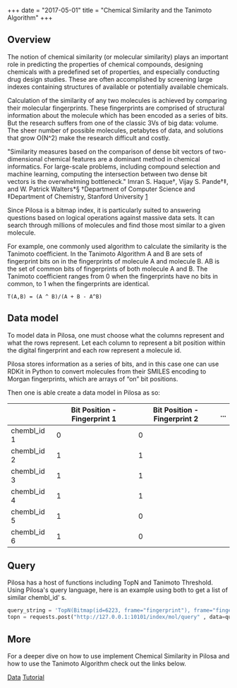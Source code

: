 +++
date = "2017-05-01"
title = "Chemical Similarity and the Tanimoto Algorithm"
+++

## Overview

The notion of chemical similarity (or molecular similarity) plays an important role in predicting the properties of chemical compounds, designing chemicals with a predefined set of properties, and especially conducting drug design studies. These are often accomplished by screening large indexes containing structures of available or potentially available chemicals.

Calculation of the similarity of any two molecules is achieved by comparing their molecular fingerprints. These fingerprints are comprised of structural information about the molecule which has been encoded as a series of bits.  But the research suffers from one of the classic 3Vs of big data: volume. The sheer number of possible molecules, petabytes of data, and solutions that grow O(N^2) make the research difficult and costly. 


<div class="note">
    <p>"Similarity measures based on the comparison of dense bit vectors of two-dimensional chemical features are a dominant method in chemical informatics. For large-scale problems, including compound selection and machine learning, computing the intersection between two dense bit vectors is the overwhelming bottleneck." Imran S. Haque†, Vijay S. Pande†‡, and W. Patrick Walters*§
†Department of Computer Science and ‡Department of Chemistry, Stanford University <a href="https://www.ncbi.nlm.nih.gov/pubmed/21854053">1</a></p>
</div>


Since Pilosa is a bitmap index, it is particularly suited to answering questions based on logical operations against massive data sets.  It can search through millions of molecules and find those most similar to a given molecule. 

For example, one commonly used algorithm to calculate the similarity is the Tanimoto coefficient. In the Tanimoto Algorithm A and B are sets of fingerprint bits on in the fingerprints of molecule A and molecule B. AB is the set of common bits of fingerprints of both molecule A and B. The Tanimoto coefficient ranges from 0 when the fingerprints have no bits in common, to 1 when the fingerprints are identical.

```
T(A,B) = (A ^ B)/(A + B - A^B)
```

## Data model

To model data in Pilosa, one must choose what the columns represent and what the rows represent. Let each column to represent a bit position within the digital fingerprint and each row represent a molecule id. 
 
Pilosa stores information as a series of bits, and in this case one can use RDKit in Python to convert molecules from their SMILES encoding to Morgan fingerprints, which are arrays of “on” bit positions. 

Then one is able create a data model in Pilosa as so:

|             |   Bit Position - Fingerprint 1 |  Bit Position - Fingerprint 2 | ... |
|------------------|---------|------|--------------------------|
| chembl_id 1 |  0 | 0 | |
| chembl_id 2 |  1 | 1 | |
| chembl_id 3 |  1 | 1 | |
| chembl_id 4 |  1 | 1 | |
| chembl_id 5 |  1 | 0 | |
| chembl_id 6 |  1 | 0 | |

## Query

Pilosa has a host of functions including TopN and Tanimoto Threshold. Using Pilosa's query language, here is an example using both to get a list of similar chembl_id' s.

    
```python
query_string = 'TopN(Bitmap(id=6223, frame="fingerprint"), frame="fingerprint", tanimotoThreshold=70)'
topn = requests.post("http://127.0.0.1:10101/index/mol/query" , data=query_string)
```

## More

For a deeper dive on how to use implement Chemical Similarity in Pilosa and how to use the Tanimoto Algorithm check out the links below. 

<a href="https://www.ebi.ac.uk/chembl/downloads" class="btn-pilosa btn btn-primary m-2">Data</a>
<a href="https://www.pilosa.com/docs/tutorials/#chemical-similarity-search" class="btn-pilosa btn btn-primary m-2">Tutorial</a>
